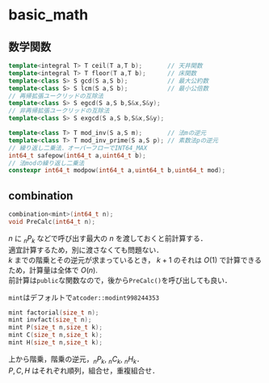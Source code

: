 # basic_math
## 数学関数
```C++
template<integral T> T ceil(T a,T b);       // 天井関数
template<integral T> T floor(T a,T b);      // 床関数
template<class S> S gcd(S a,S b);           // 最大公約数
template<class S> S lcm(S a,S b);           // 最小公倍数
// 再帰拡張ユークリッドの互除法
template<class S> S egcd(S a,S b,S&x,S&y);
// 非再帰拡張ユークリッドの互除法
template<class S> S exgcd(S a,S b,S&x,S&y);
```
```C++
template<class T> T mod_inv(S a,S m);       // 法mの逆元
template<class T> T mod_inv_prime(S a,S p); // 素数法pの逆元
// 繰り返し二乗法．オーバーフローでINT64_MAX
int64_t safepow(int64_t a,uint64_t b);
// 法modの繰り返し二乗法
constexpr int64_t modpow(int64_t a,uint64_t b,uint64_t mod);
```

## combination
```C++
combination<mint>(int64_t n);
void PreCalc(int64_t n);
```
$n$ に ${}_nP_k$ などで呼び出す最大の $n$ を渡しておくと前計算する．  
適宜計算するため，別に渡さなくても問題ない．  
$k$ までの階乗とその逆元が求まっているとき， $k+1$ のそれは $O(1)$ で計算できるため，計算量は全体で $O(n)$.  
前計算は`public`な関数なので，後から`PreCalc()`を呼び出しても良い．

`mint`はデフォルトで`atcoder::modint998244353`

```C++
mint factorial(size_t n);
mint invfact(size_t n);
mint P(size_t n,size_t k);
mint C(size_t n,size_t k);
mint H(size_t n,size_t k);
```
上から階乗，階乗の逆元，${}_n P_k,\ {}_n C_k,\ {}_n H_k$．  
$P,C,H$ はそれぞれ順列，組合せ，重複組合せ．

